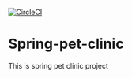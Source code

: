 [![CircleCI](https://circleci.com/gh/MehdiSpring/Spring-pet-clinic.svg?style=svg)](https://circleci.com/gh/MehdiSpring/Spring-pet-clinic)

# Spring-pet-clinic
This is spring pet clinic project

